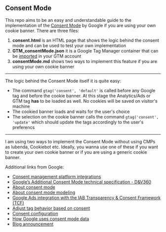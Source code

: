 ﻿## Consent Mode

This repo aims to be an easy and understandable guide to the implementation of the [Consent Mode](https://support.google.com/google-ads/answer/10000067?hl=en) by Google if you are using your own cookie banner.
There are three files:
1. **consent.html** is an HTML page that shows the logic behind the consent mode and can be used to test your own implementation 
2. **GTM_consentMode.json** it is a Google Tag Manager container that can be [imported](https://support.google.com/tagmanager/answer/6106997?hl=en#import) in your GTM account
3. **consentMode.md** shows two ways to implement this feature if you are using your own cookie banner
***
The logic behind the Consent Mode itself it is quite easy:
- The command <code>gtag('consent', 'default'</code> is called before any Google tag and before the cookie banner. At this stage the Analytics/Ads or GTM tag **has** to be   loaded as well. No cookies will be saved on visitor's machine
- The cookied banner loads and waits for the user's choice
- The selection on the cookie banner calls the command <code>gtag('consent', 'update'</code> which should update the tags accordingly to the user's preferencs
***
I am using two ways to implement the Consent Mode without using CMPs as Iubenda, Cookiebot etc.
Ideally, you wanna use one of these if you want to create your own cookie banner or if you are using a generic cookie banner.

Additional links from Google:
- [Consent management platform integrations](https://support.google.com/tagmanager/answer/10718549#cmp-integrations)
- [Google’s Additional Consent Mode technical specification - D&V360](https://support.google.com/displayvideo/answer/9681920?hl=en)
- [About consent mode](https://support.google.com/google-ads/answer/10000067?hl=en)
- [About consent mode modeling](https://support.google.com/google-ads/answer/10548233?hl=en&ref_topic=3119145)
- [Google Ads integration with the IAB Transparency & Consent Framework (TCF)](https://support.google.com/google-ads/answer/10021549)
- [Adjust tag behavior based on consent](https://developers.google.com/gtagjs/devguide/consent)
- [Consent configuration](https://support.google.com/tagmanager/answer/10718549)
- [How Google uses consent mode data](https://support.google.com/google-ads/answer/10031513)
- [Blog announcement](https://blog.google/products/marketingplatform/360/measure-conversions-while-respecting-user-consent-choices/)
